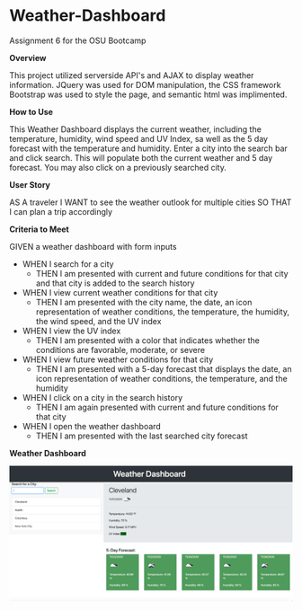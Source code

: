 # Weather-Dashboard
Assignment 6 for the OSU Bootcamp

**Overview**

This project utilized serverside API's and AJAX to display weather information. JQuery was used for DOM manipulation, the CSS framework Bootstrap was used to style the page, and semantic html was implimented. 

**How to Use** 

This Weather Dashboard displays the current weather, including the temperature, humidity, wind speed and UV Index, sa well as the 5 day forecast with the temperature and humidity. Enter a city into the search bar and click search. This will populate both the current weather and 5 day forecast. You may also click on a previously searched city. 

**User Story**

AS A traveler
I WANT to see the weather outlook for multiple cities
SO THAT I can plan a trip accordingly

**Criteria to Meet**

GIVEN a weather dashboard with form inputs
- WHEN I search for a city
  - THEN I am presented with current and future conditions for that city and that city is added to the search history
- WHEN I view current weather conditions for that city
  - THEN I am presented with the city name, the date, an icon representation of weather conditions, the temperature, the humidity, the wind speed, and the UV index
- WHEN I view the UV index
  - THEN I am presented with a color that indicates whether the conditions are favorable, moderate, or severe
- WHEN I view future weather conditions for that city
  - THEN I am presented with a 5-day forecast that displays the date, an icon representation of weather conditions, the temperature, and the humidity
- WHEN I click on a city in the search history
  - THEN I am again presented with current and future conditions for that city
- WHEN I open the weather dashboard
  - THEN I am presented with the last searched city forecast

**Weather Dashboard**

![](https://github.com/Maniac-i/Weather-Dashboard/blob/main/Assets/Screen%20Shot%202020-11-21%20at%209.39.23%20AM.png?raw=true)
